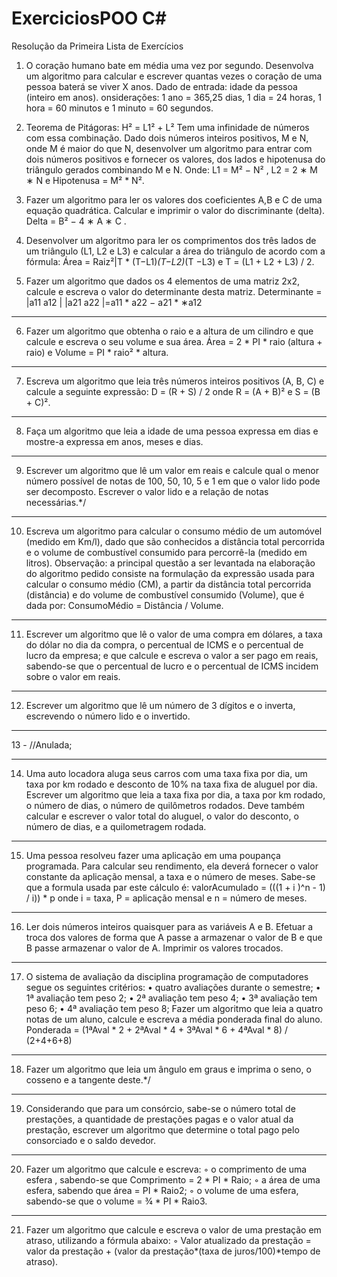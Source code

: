 # ExerciciosPOO C#
Resolução da Primeira Lista de Exercícios

1) O coração humano bate em média uma vez por segundo. Desenvolva um algoritmo para calcular e escrever quantas vezes o
coração de uma pessoa baterá se viver X anos. Dado de entrada: idade da pessoa (inteiro em anos). 
onsiderações: 1 ano = 365,25 dias, 1 dia = 24 horas, 1 hora = 60 minutos e 1 minuto = 60 segundos.

2) Teorema de Pitágoras: H² = L1² + L²
Tem uma infinidade de números com essa combinação. Dado dois números inteiros positivos,
 M e N, onde M é maior do que N, desenvolver um algoritmo para entrar com dois números 
positivos e fornecer os valores, dos lados e hipotenusa do triângulo gerados combinando M e N. 
Onde: L1 = M² − N² , L2 = 2 ∗ M ∗ N e Hipotenusa = M² * N².

03) Fazer um algoritmo para ler os valores dos coeficientes A,B e C de uma equação quadrática. 
Calcular e imprimir o valor do discriminante (delta). Delta = B² − 4 ∗ A ∗ C .

04) Desenvolver um algoritmo para ler os comprimentos dos três lados de um triângulo (L1, L2 e L3) e calcular a área do triângulo de
acordo com a fórmula:
Área = Raiz²|T * (T−L1)*(T−L2)*(T −L3) e  T = (L1 + L2 + L3) / 2.

05) Fazer um algoritmo que dados os 4 elementos de uma matriz 2x2, calcule e escreva o valor do determinante desta matriz.
Determinante =  |a11 a12 |
		            |a21 a22 |=a11 * a22 − a21 * ∗a12  
    
----------------------------------------------------------------------------------------------------------------------

06) Fazer um algoritmo que obtenha o raio e a altura de um cilindro e que calcule e escreva o seu volume e sua área.
Área = 2 * PI * raio (altura + raio) e Volume = PI * raio² * altura. 

----------------------------------------------------------------------------------------------------------------------

07) Escreva um algoritmo que leia três números inteiros positivos (A, B, C) e calcule a seguinte expressão:
D = (R + S) / 2 onde R = (A + B)² e S = (B + C)².

----------------------------------------------------------------------------------------------------------------------

08) Faça um algoritmo que leia a idade de uma pessoa expressa em dias e mostre-a expressa em anos, meses e dias.

----------------------------------------------------------------------------------------------------------------------

09) Escrever um algoritmo que lê um valor em reais e calcule qual o menor número possível de notas de 100, 50, 10, 5 e 1 em que o
valor lido pode ser decomposto. Escrever o valor lido e a relação de notas necessárias.*/

----------------------------------------------------------------------------------------------------------------------

10) Escreva um algoritmo para calcular o consumo médio de um automóvel (medido em Km/l), dado que são conhecidos a distância
total percorrida e o volume de combustível consumido para percorrê-la (medido em litros). Observação: a principal questão a ser
levantada na elaboração do algoritmo pedido consiste na formulação da expressão usada para calcular o consumo médio (CM), a partir
da distância total percorrida (distância) e do volume de combustível consumido (Volume), que é dada por:
ConsumoMédio = Distância / Volume.

----------------------------------------------------------------------------------------------------------------------

11) Escrever um algoritmo que lê o valor de uma compra em dólares, a taxa do dólar no dia da compra, o percentual de ICMS e o
percentual de lucro da empresa; e que calcule e escreva o valor a ser pago em reais, sabendo-se que o percentual de lucro e o percentual
de ICMS incidem sobre o valor em reais.

----------------------------------------------------------------------------------------------------------------------

12) Escrever um algoritmo que lê um número de 3 dígitos e o inverta, escrevendo o número lido e o invertido.

----------------------------------------------------------------------------------------------------------------------

13 - //Anulada;

----------------------------------------------------------------------------------------------------------------------

14) Uma auto locadora aluga seus carros com uma taxa fixa por dia, um taxa por km rodado e desconto de 10% na taxa fixa de
aluguel por dia. Escrever um algoritmo que leia a taxa fixa por dia, a taxa por km rodado, o número de dias, o número de quilômetros
rodados. Deve também calcular e escrever o valor total do aluguel, o valor do desconto, o número de dias, e a quilometragem rodada.

----------------------------------------------------------------------------------------------------------------------

15) Uma pessoa resolveu fazer uma aplicação em uma poupança programada. Para calcular seu rendimento, ela deverá fornecer o
valor constante da aplicação mensal, a taxa e o número de meses. Sabe-se que a formula usada par este cálculo é:
valorAcumulado = (((1 + i )^n - 1) / i)) * p onde i = taxa, P = aplicação mensal e n = número de meses.

----------------------------------------------------------------------------------------------------------------------

16) Ler dois números inteiros quaisquer para as variáveis A e B. Efetuar a troca dos valores de forma que A passe a armazenar o valor
de B e que B passe armazenar o valor de A. Imprimir os valores trocados.

----------------------------------------------------------------------------------------------------------------------

17) O sistema de avaliação da disciplina programação de computadores segue os seguintes critérios:
• quatro avaliações durante o semestre;
• 1ª avaliação tem peso 2;
• 2ª avaliação tem peso 4;
• 3ª avaliação tem peso 6;
• 4ª avaliação tem peso 8;
Fazer um algoritmo que leia a quatro notas de um aluno, calcule e escreva a média ponderada final do aluno.
Ponderada = (1ªAval * 2 +  2ªAval * 4 + 3ªAval * 6 + 4ªAval * 8) / (2+4+6+8)
           
----------------------------------------------------------------------------------------------------------------------

18) Fazer um algoritmo que leia um ângulo em graus e imprima o seno, o cosseno e a tangente deste.*/


----------------------------------------------------------------------------------------------------------------------

19) Considerando que para um consórcio, sabe-se o número total de prestações, a quantidade de prestações pagas e o valor atual da
prestação, escrever um algoritmo que determine o total pago pelo consorciado e o saldo devedor.
        
----------------------------------------------------------------------------------------------------------------------

20) Fazer um algoritmo que calcule e escreva:
◦ o comprimento de uma esfera , sabendo-se que Comprimento = 2 * PI * Raio;
◦ a área de uma esfera, sabendo que área = PI * Raio2;
◦ o volume de uma esfera, sabendo-se que o volume = ¾ * PI * Raio3.

----------------------------------------------------------------------------------------------------------------------

21) Fazer um algoritmo que calcule e escreva o valor de uma prestação em atraso, utilizando a fórmula abaixo:
◦ Valor atualizado da prestação = valor da prestação + (valor da prestação*(taxa de juros/100)*tempo de atraso).

